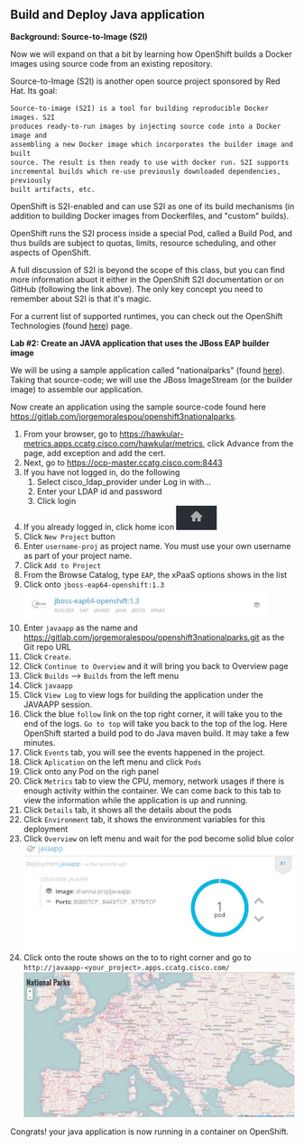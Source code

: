 ## Build and Deploy Java application 

**Background: Source-to-Image (S2I)**

Now we will expand on that a bit by learning how OpenShift builds a Docker images using source code from an existing repository.

Source-to-Image (S2I) is another open source project sponsored by Red Hat. Its goal:

```
Source-to-image (S2I) is a tool for building reproducible Docker images. S2I
produces ready-to-run images by injecting source code into a Docker image and
assembling a new Docker image which incorporates the builder image and built
source. The result is then ready to use with docker run. S2I supports
incremental builds which re-use previously downloaded dependencies, previously
built artifacts, etc.
```
OpenShift is S2I-enabled and can use S2I as one of its build mechanisms (in addition to building Docker images from Dockerfiles, and "custom" builds).

OpenShift runs the S2I process inside a special Pod, called a Build Pod, and thus builds are subject to quotas, limits, resource scheduling, and other aspects of OpenShift.

A full discussion of S2I is beyond the scope of this class, but you can find more information abuot it either in the OpenShift S2I documentation or on GitHub (following the link above). The only key concept you need to remember about S2I is that it's magic.

For a current list of supported runtimes, you can check out the OpenShift Technologies (found [here](https://www.openshift.com/container-platform/features.html#technologies)) page.



**Lab #2: Create an JAVA application that uses the JBoss EAP builder image**

We will be using a sample application called "nationalparks" (found [here](https://gitlab.com/jorgemoralespou/openshift3nationalparks)). Taking that source-code; we will use the JBoss ImageStream (or the builder image) to assemble our application.

Now create an application using the sample source-code found here https://gitlab.com/jorgemoralespou/openshift3nationalparks. 

1. From your browser, go to https://hawkular-metrics.apps.ccatg.cisco.com/hawkular/metrics, click Advance from the page, add exception and add the cert.
2. Next, go to https://ocp-master.ccatg.cisco.com:8443
3. If you have not logged in, do the following
	1. Select cisco_ldap_provider under Log in with...
	2. Enter your LDAP id and password
	3. Click login
5. If you already logged in, click home icon ![image](images/home.jpg)
6. Click `New Project` button
7. Enter `username-proj` as project name. You must use your own username as part of your project name. 
8. Click `Add to Project` 
9. From the Browse Catalog, type `EAP`, the xPaaS options shows in the list
10. Click onto `jboss-eap64-openshift:1.3`
![image](images/eap13.jpg)
11. Enter `javaapp` as the name and https://gitlab.com/jorgemoralespou/openshift3nationalparks.git as the Git repo URL
12. Click `Create`. 
13. Click `Continue to Overview` and it will bring you back to Overview page
14. Click `Builds` --> `Builds` from the left menu
15. Click `javaapp`
16. Click `View Log` to view logs for building the application under the JAVAAPP session. 
17. Click the blue `follow` link on the top right corner, it will take you to the end of the logs. `Go to top` will take you back to the top of the log. Here OpenShift started a build pod to do Java maven build. It may take a few minutes. 
18. Click `Events` tab, you will see the events happened in the project.
19. Click `Aplication` on the left menu and click `Pods`
20. Click onto any Pod on the righ panel
21. Click `Metrics` tab to view the CPU, memory, network usages if there is enough activity within the container. We can come back to this tab to view the information while the application is up and running.
21. Click `Details` tab, it shows all the details about the pods
22. Click `Environment` tab, it shows the environment variables for this deployment
23. Click `Overview` on left menu and wait for the pod become solid blue color
![image](images/bluepod.jpg)
24. Click onto the route shows on the to to right corner and go to `http://javaapp-<your_project>.apps.ccatg.cisco.com/`
![image](images/nationalparks.jpg)

Congrats! your java application is now running in a container on OpenShift.




